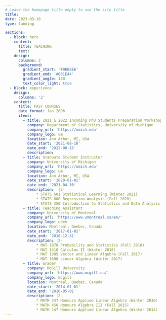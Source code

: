 ```yaml
---
# Leave the homepage title empty to use the site title
title:
date: 2023-03-10
type: landing

sections: 
  - block: hero
    content:
      title: TEACHING
      text: 
    design:
      columns: 2
      background:
        gradient_start: '#96BEE6'
        gradient_end: '#001E44'
        gradient_angle: 180
        text_color_light: true
  - block: experience
    design:
      columns: '2'
    content:
      title: PAST COURSES
      date_format: Jan 2006
      items:
        - title: 2021 & 2022 Incoming PhD Students Preparation Workshop Instructor
          company: Department of Statistics, University of Michigan
          company_url: 'https://umich.edu'
          company_logo: um
          location: Ann Arbor, MI, USA
          date_start: '2021-08-10'
          date_end: '2022-08-15'
          description: 
        - title: Graduate Student Instructor
          company: University of Michigan
          company_url: 'https://umich.edu'
          company_logo: um
          location: Ann Arbor, MI, USA
          date_start: '2020-01-01'
          date_end: '2021-04-30'
          description:  |2-
              * STATS 601 Statistical Learning (Winter 2021)
              * STATS 600 Regression Analysis (Fall 2020)
              * STATS 250 Introduction to Statistics and Data Analysis (Winter 2020)
        - title: Teaching Assistant
          company: University of Montreal
          company_url: 'https://www.umontreal.ca/en/'
          company_logo: udem
          location: Montreal, Quebec, Canada
          date_start: '2017-01-01'
          date_end: '2018-12-31'
          description: |2-
              * MAT 1978 Probability and Statistics (Fall 2018)
              * MAT 1410 Calculus II (Winter 2018)
              * MAT 1905 Vector and Linear Algebra (Fall 2017)
              * MAT 1600 Linear Algebra (Winter 2017)
        - title: Grader
          company: McGill University
          company_url: 'https://www.mcgill.ca/'
          company_logo: mcgill
          location: Montreal, Quebec, Canada
          date_start: '2014-01-01'
          date_end: '2016-05-01'
          description: |2-
              * MATH 247 Honours Applied Linear Algebra (Winter 2016)
              * MATH 456 Honours Algebra III (Fall 2015)
              * MATH 247 Honours Applied Linear Algebra (Winter 2014)
---
```


